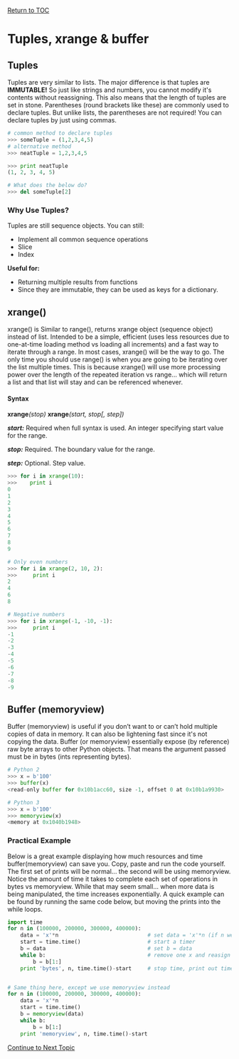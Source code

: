 <a href="https://github.com/CyberTrainingUSAF/07-Python-Programming/blob/master/00-Table-of-Contents.md" rel="Return to TOC"> Return to TOC </a>

# Tuples, xrange & buffer

## Tuples

Tuples are very similar to lists. The major difference is that tuples are **IMMUTABLE!** So just like strings and numbers, you cannot modify it's contents without reassigning. This also means that the length of tuples are set in stone. Parentheses \(round brackets like these\) are commonly used to declare tuples. But unlike lists, the parentheses are not required! You can declare tuples by just using commas.

```python
# common method to declare tuples
>>> someTuple = (1,2,3,4,5)
# alternative method
>>> neatTuple = 1,2,3,4,5

>>> print neatTuple
(1, 2, 3, 4, 5)

# What does the below do?
>>> del someTuple[2]
```

### Why Use Tuples?

Tuples are still sequence objects. You can still:​

* Implement all common sequence operations​
* Slice​
* Index​

**Useful for:**​

* Returning multiple results from functions​
* Since they are immutable, they can be used as keys for a dictionary.​

## xrange\(\)

xrange\(\) is Similar to range\(\), returns xrange object \(sequence object\) instead of list. Intended to be a simple, efficient \(uses less resources due to one-at-time loading method vs loading all increments\) and a fast way to iterate through a range. In most cases, xrange\(\) will be the way to go. The only time you should use range\(\) is when you are going to be iterating over the list multiple times. This is because xrange\(\) will use more processing power over the length of the repeated iteration vs range... which will return a list and that list will stay and can be referenced whenever.

#### Syntax

**xrange**_\(stop\)_ **xrange**_\(start, stop\[, step\]\)_

_**start:**_ Required when full syntax is used. An integer specifying start value for the range.

_**stop:**_ Required. The boundary value for the range.

_**step:**_ Optional. Step value.

```python
>>> for i in xrange(10):
>>>    print i
0
1
2
3
4
5
6
7
8
9

# Only even numbers
>>> for i in xrange(2, 10, 2):
>>>     print i
2
4
6
8

# Negative numbers
>>> for i in xrange(-1, -10, -1):
>>>     print i
-1
-2
-3
-4
-5
-6
-7
-8
-9
```

## Buffer \(memoryview\)

Buffer \(memoryview\) is useful if you don’t want to or can’t hold multiple copies of data in memory. It can also be lightening fast since it's not copying the data. Buffer \(or memoryview\) essentially expose \(by reference\) raw byte arrays to other Python objects. That means the argument passed must be in bytes \(ints representing bytes\).

```python
# Python 2
>>> x = b'100'
>>> buffer(x)
<read-only buffer for 0x10b1acc60, size -1, offset 0 at 0x10b1a9930>

# Python 3
>>> x = b'100'
>>> memoryview(x)
<memory at 0x1040b1948>
```

### Practical Example

Below is a great example displaying how much resources and time buffer\(memoryview\) can save you. Copy, paste and run the code yourself. The first set of prints will be normal... the second will be using memoryview. Notice the amount of time it takes to complete each set of operations in bytes vs memoryview. While that may seem small... when more data is being manipulated, the time increases exponentially. A quick example can be found by running the same code below, but moving the prints into the while loops.

```python
import time
for n in (100000, 200000, 300000, 400000):
    data = 'x'*n                            # set data = 'x'*n (if n were 5, xxxxxx)
    start = time.time()                     # start a timer
    b = data                                # set b = data
    while b:                                # remove one x and reasign to b, continue until 0
        b = b[1:]
    print 'bytes', n, time.time()-start     # stop time, print out time it took to do operation


# Same thing here, except we use memoryview instead
for n in (100000, 200000, 300000, 400000):
    data = 'x'*n
    start = time.time()
    b = memoryview(data)
    while b:
        b = b[1:]
    print 'memoryview', n, time.time()-start
```  

<a href="https://github.com/CyberTrainingUSAF/07-Python-Programming/blob/master/02_Data_Types/07_mapping.md" rel="Continue to Next Topic"> Continue to Next Topic </a>
